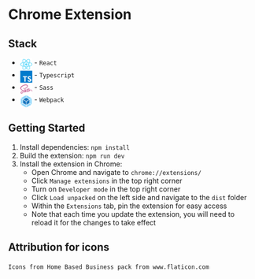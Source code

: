 # Chrome Extension

## Stack
- <img align="top" src="https://raw.githubusercontent.com/devicons/devicon/1119b9f84c0290e0f0b38982099a2bd027a48bf1/icons/react/react-original.svg" width="25px" height="25px"/> - `React`
- <img align="top" src="https://raw.githubusercontent.com/devicons/devicon/1119b9f84c0290e0f0b38982099a2bd027a48bf1/icons/typescript/typescript-plain.svg" width="25px" height="25px"/> - `Typescript`
- <img align="top" src="https://raw.githubusercontent.com/devicons/devicon/1119b9f84c0290e0f0b38982099a2bd027a48bf1/icons/sass/sass-original.svg" width="25px" height="25px"/> - `Sass`
- <img align="top" src="https://raw.githubusercontent.com/devicons/devicon/1119b9f84c0290e0f0b38982099a2bd027a48bf1/icons/webpack/webpack-original.svg" width="25px" height="25px"/> - `Webpack`


## Getting Started
1. Install dependencies: `npm install`
1. Build the extension: `npm run dev`
1. Install the extension in Chrome:
    - Open Chrome and navigate to `chrome://extensions/` 
    - Click `Manage extensions` in the top right corner
    - Turn on `Developer mode` in the top right corner
    - Click `Load unpacked` on the left side and navigate to the `dist` folder
    - Within the `Extensions` tab, pin the extension for easy access
    - Note that each time you update the extension, you will need to reload it for the changes to take effect


## Attribution for icons
`Icons from Home Based Business pack from www.flaticon.com`
